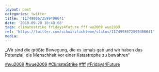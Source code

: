 ```yaml
---
layout: post
categories: twitter
title: '1174998672599408641'
date: '2019-09-20 10:48:08'
tags: climatestrike fridays4future fff wu2009 wue2009
ref: 'https://twitter.com/schwarzlichtwue/status/1174998672599408641'
media:
---
```

„Wir sind die größte Bewegung, die es jemals gab und wir haben das Potenzial, die Menschheit vor einer Katastrophe zu bewahren“

[#wu2009](/t/wu2009) [#wue2009](/t/wue2009) [#ClimateStrike](/t/climatestrike) [#fff](/t/fff) [#Fridays4Future](/t/fridays4future)